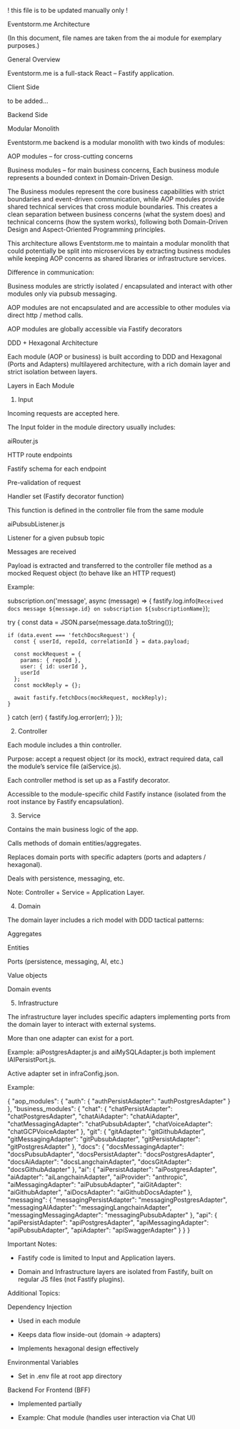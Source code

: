 ! this file is to be updated manually only !

Eventstorm.me Architecture

(In this document, file names are taken from the ai module for exemplary purposes.)

General Overview

Eventstorm.me is a full-stack React – Fastify application.

Client Side

to be added…

Backend Side

Modular Monolith

Eventstorm.me backend is a modular monolith with two kinds of modules:

AOP modules – for cross-cutting concerns

Business modules – for main business concerns, 
Each business module represents a bounded context in Domain-Driven Design.

The Business modules represent the core business capabilities with strict boundaries and event-driven communication, while AOP modules provide shared technical services that cross module boundaries. This creates a clean separation between business concerns (what the system does) and technical concerns (how the system works), following both Domain-Driven Design and Aspect-Oriented Programming principles.

This architecture allows Eventstorm.me to maintain a modular monolith that could potentially be split into microservices by extracting business modules while keeping AOP concerns as shared libraries or infrastructure services.

Difference in communication:

Business modules are strictly isolated / encapsulated and interact with other modules only via pubsub messaging.

AOP modules are not encapsulated and are accessible to other modules via direct http / method calls.

AOP modules are globally accessible via Fastify decorators

DDD + Hexagonal Architecture

Each module (AOP or business) is built according to DDD and Hexagonal (Ports and Adapters) multilayered architecture, with a rich domain layer and strict isolation between layers.

Layers in Each Module
1. Input

Incoming requests are accepted here.

The Input folder in the module directory usually includes:

aiRouter.js

HTTP route endpoints

Fastify schema for each endpoint

Pre-validation of request

Handler set (Fastify decorator function)

This function is defined in the controller file from the same module

aiPubsubListener.js

Listener for a given pubsub topic

Messages are received

Payload is extracted and transferred to the controller file method as a mocked Request object (to behave like an HTTP request)

Example:

subscription.on('message', async (message) => {
  fastify.log.info(`Received docs message ${message.id} on subscription ${subscriptionName}`);

  try {
    const data = JSON.parse(message.data.toString());

    if (data.event === 'fetchDocsRequest') {
      const { userId, repoId, correlationId } = data.payload;

      const mockRequest = {
        params: { repoId },
        user: { id: userId },
        userId
      };
      const mockReply = {};

      await fastify.fetchDocs(mockRequest, mockReply);
    }
  } catch (err) {
    fastify.log.error(err);
  }
});

2. Controller

Each module includes a thin controller.

Purpose: accept a request object (or its mock), extract required data, call the module’s service file (aiService.js).

Each controller method is set up as a Fastify decorator.

Accessible to the module-specific child Fastify instance (isolated from the root instance by Fastify encapsulation).

3. Service

Contains the main business logic of the app.

Calls methods of domain entities/aggregates.

Replaces domain ports with specific adapters (ports and adapters / hexagonal).

Deals with persistence, messaging, etc.

Note: Controller + Service = Application Layer.

4. Domain

The domain layer includes a rich model with DDD tactical patterns:

Aggregates

Entities

Ports (persistence, messaging, AI, etc.)

Value objects

Domain events

5. Infrastructure

The infrastructure layer includes specific adapters implementing ports from the domain layer to interact with external systems.

More than one adapter can exist for a port.

Example: aiPostgresAdapter.js and aiMySQLAdapter.js both implement IAIPersistPort.js.

Active adapter set in infraConfig.json.

Example:

{
  "aop_modules": {
    "auth": {
      "authPersistAdapter": "authPostgresAdapter"
    }
  },
  "business_modules": {
    "chat": {
      "chatPersistAdapter": "chatPostgresAdapter",
      "chatAiAdapter": "chatAiAdapter",
      "chatMessagingAdapter": "chatPubsubAdapter",
      "chatVoiceAdapter": "chatGCPVoiceAdapter"
    },
    "git": {
      "gitAdapter": "gitGithubAdapter",
      "gitMessagingAdapter": "gitPubsubAdapter",
      "gitPersistAdapter": "gitPostgresAdapter"
    },
    "docs": {
      "docsMessagingAdapter": "docsPubsubAdapter",
      "docsPersistAdapter": "docsPostgresAdapter",
      "docsAiAdapter": "docsLangchainAdapter",
      "docsGitAdapter": "docsGithubAdapter"
    },
    "ai": {
      "aiPersistAdapter": "aiPostgresAdapter",
      "aiAdapter": "aiLangchainAdapter",
      "aiProvider": "anthropic",
      "aiMessagingAdapter": "aiPubsubAdapter",
      "aiGitAdapter": "aiGithubAdapter",
      "aiDocsAdapter": "aiGithubDocsAdapter"
    },
    "messaging": {
      "messagingPersistAdapter": "messagingPostgresAdapter",
      "messagingAIAdapter": "messagingLangchainAdapter",
      "messagingMessagingAdapter": "messagingPubsubAdapter"
    },
    "api": {
      "apiPersistAdapter": "apiPostgresAdapter",
      "apiMessagingAdapter": "apiPubsubAdapter",
      "apiAdapter": "apiSwaggerAdapter"
    }
  }
}

Important Notes:

- Fastify code is limited to Input and Application layers.

- Domain and Infrastructure layers are isolated from Fastify, built on regular JS files (not Fastify plugins).

Additional Topics:

Dependency Injection

- Used in each module

- Keeps data flow inside-out (domain → adapters)

- Implements hexagonal design effectively

Environmental Variables

- Set in .env file at root app directory

Backend For Frontend (BFF)

- Implemented partially

- Example: Chat module (handles user interaction via Chat UI)